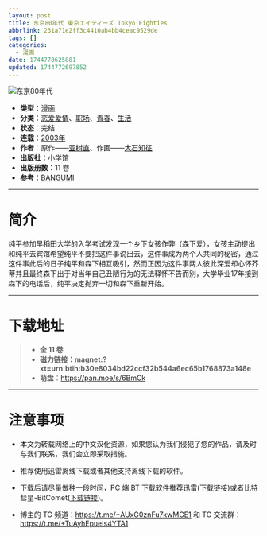 ```yaml
---
layout: post
title: 东京80年代 東京エイティーズ Tokyo Eighties
abbrlink: 231a71e2ff3c4410ab4bb4ceac9529de
tags: []
categories:
  - 漫画
date: 1744770625881
updated: 1744772697852
---
```


![东京80年代](https://aqua-aria.company/usr/uploads/2025/04/2696564035.jpg)

- **类型**：[漫画](/index.php/category/漫画)
- **分类**：[恋爱爱情](/index.php/category/恋爱爱情)、[职场](/index.php/category/职场)、[青春](/index.php/category/青春)、[生活](/index.php/category/生活)
- **状态**：完结
- **连载**：[2003年](/index.php/category/2003年)
- **作者**：原作——[亚树直](/index.php/category/亚树直)、作画——[大石知征](/index.php/category/大石知征)
- **出版社**：[小学馆](/index.php/category/小学馆)
- **出版册数**：11 卷
- **参考**：[BANGUMI](https://bangumi.tv/subject/27830)

***

# 简介

纯平参加早稻田大学的入学考试发现一个乡下女孩作弊（森下爱），女孩主动提出和纯平去宾馆希望纯平不要把这件事说出去，这件事成为两个人共同的秘密，通过这件事此后的日子纯平和森下相互吸引，然而正因为这件事两人彼此深爱却心怀芥蒂并且最终森下出于对当年自己丑陋行为的无法释怀不告而别，大学毕业17年接到森下的电话后，纯平决定抛弃一切和森下重新开始。

***

# 下载地址

> - **全 11 卷**
> - **磁力链接：magnet:?xt=urn:btih:b30e8034bd22ccf32b544a6ec65b1768873a148e**
> - **萌盘**：<https://pan.moe/s/6BmCk>

***

# 注意事项

- 本文为转载网络上的中文汉化资源，如果您认为我们侵犯了您的作品，请及时与我们联系，我们会立即采取措施。

- 推荐使用迅雷离线下载或者其他支持离线下载的软件。

- 下载后请尽量做种一段时间，PC 端 BT 下载软件推荐迅雷([下载链接](https://drive.aqua-aria.company/s/le27j7))或者比特彗星-BitComet([下载链接](https://pan.lanzouj.com/b073c7g4f))。

- 博主的 TG 频道：<https://t.me/+AUxG0znFu7kwMGE1> 和 TG 交流群：<https://t.me/+TuAyhEpueIs4YTA1>
